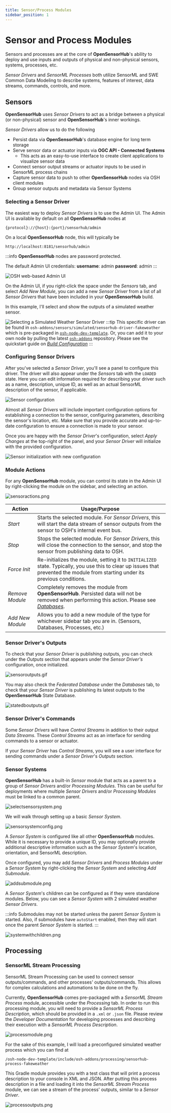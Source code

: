 ```yaml
---
title: Sensor/Process Modules
sidebar_position: 1
---
```

 
# Sensor and Process Modules

Sensors and processes are at the core of **OpenSensorHub**'s ability to deploy and use inputs and outputs of physical and non-physical sensors, systems, processes, etc.

*Sensor Drivers* and *SensorML Processes* both utilize SensorML and SWE Common Data Modeling to describe systems, features of interest, data streams, commands, controls, and more. 

## Sensors

**OpenSensorHub** uses *Sensor Drivers* to act as a bridge between a physical (or non-physical) sensor and **OpenSensorHub**'s inner workings.

*Sensor Drivers* allow us to do the following
- Persist data via **OpenSensorHub**'s database engine for long term storage
- Serve sensor data or actuator inputs via **OGC API - Connected Systems**
  - This acts as an easy-to-use interface to create client applications to visualize sensor data
- Connect sensor output streams or actuator inputs to be used in SensorML process chains
- Capture sensor data to push to other **OpenSensorHub** nodes via OSH client modules
- Group sensor outputs and metadata via Sensor Systems
                                                         
### Selecting a Sensor Driver

The easiest way to deploy *Sensor Drivers* is to use the Admin UI.
The Admin UI is available by default on all **OpenSensorHub** nodes at 
```
{protocol}://{host}:{port}/sensorhub/admin
```
On a local **OpenSensorHub** node, this will typically be 
```http
http://localhost:8181/sensorhub/admin         
```

:::info
**OpenSensorHub** nodes are password protected.

The default Admin UI credentials:
**username**: admin
**password**: admin
:::

![OSH web-based Admin UI](../../assets/osh/adminui/adminui.PNG)

On the Admin UI, if you right-click the space under the *Sensors* tab, and select *Add New Module*, you can add a new *Sensor Driver* from a list of all *Sensor Drivers* that have been included in your **OpenSensorHub** build.

In this example, I'll select and show the outputs of a simulated weather sensor.

![Selecting a Simulated Weather Sensor Driver](../../assets/osh/adminui/sensors/sensorselection.png)
:::tip
This specific driver can be found in `osh-addons/sensors/simulated/sensorhub-driver-fakeweather` which is pre-packaged in 
[`osh-node-dev-template`](https://github.com/opensensorhub/osh-node-dev-template). 
Or, you can add it to your own node by pulling the latest [`osh-addons`](https://github.com/opensensorhub/osh-addons) repository.
Please see the quickstart guide on [*Build Configuration*](../quickstart/build-configuration)
:::

### Configuring Sensor Drivers
After you've selected a *Sensor Driver*, you'll see a panel to configure this driver. The driver will also appear under the *Sensors* tab with the `LOADED` state. 
Here you can edit information required for describing your driver such as a name, description, unique ID, as well as an actual SensorML description of the sensor, if applicable.

![Sensor configuration](..%2F..%2Fassets%2Fosh%2Fadminui%2Fsensors%2Fsensorconfig.png)

Almost all *Sensor Drivers* will include important configuration options for establishing a connection to the sensor, configuring parameters, describing the sensor's location, etc. 
Make sure that you provide accurate and up-to-date configuration to ensure a connection is made to your sensor.

Once you are happy with the *Sensor Driver*'s configuration, select *Apply Changes* at the top-right of the panel, and your *Sensor Driver* will initialize with the provided configuration.

![Sensor initialization with new configuration](..%2F..%2Fassets%2Fosh%2Fadminui%2Fsensors%2Fsensorinit.png)

### Module Actions

For any **OpenSensorHub** module, you can control its state in the Admin UI by right-clicking the module on the sidebar, and selecting an action.

![sensoractions.png](..%2F..%2Fassets%2Fosh%2Fadminui%2Fsensors%2Fsensoractions.png)

| Action           | Usage/Purpose                                                                                                                                                                   |
|------------------|---------------------------------------------------------------------------------------------------------------------------------------------------------------------------------|
| *Start*          | Starts the selected module. For *Sensor Drivers*, this will start the data stream of sensor outputs from the sensor to OSH's internal event bus.                                |
| *Stop*           | Stops the selected module. For *Sensor Drivers*, this will close the connection to the sensor, and stop the sensor from publishing data to OSH.                                 |
| *Force Init*     | Re-initializes the module, setting it to `INITIALIZED` state. Typically, you use this to clear up issues that prevented the module from starting under its previous conditions. |
| *Remove Module*  | Completely removes the module from **OpenSensorHub**. Persisted data will not be removed when performing this action. Please see [*Databases*](databases.md).                   |
| *Add New Module* | Allows you to add a new module of the type for whichever sidebar tab you are in. (Sensors, Databases, Processes, etc.)                                                          |

### Sensor Driver's Outputs

To check that your *Sensor Driver* is publishing outputs, you can check under the *Outputs* section that appears under the *Sensor Driver's* configuration, once initialized.

![sensoroutputs.gif](..%2F..%2Fassets%2Fosh%2Fadminui%2Fsensors%2Fsensoroutputs.gif)

You may also check the *Federated Database* under the *Databases* tab, to check that your *Sensor Driver* is publishing its latest outputs to the **OpenSensorHub** State Database.

![statedboutputs.gif](..%2F..%2Fassets%2Fosh%2Fadminui%2Fsensors%2Fstatedboutputs.gif)

### Sensor Driver's Commands

Some *Sensor Drivers* will have *Control Streams* in addition to their output *Data Streams*. These *Control Streams* act as an interface for sending commands to a sensor or actuator.

If your *Sensor Driver* has *Control Streams*, you will see a user interface for sending commands under a *Sensor Driver*'s *Outputs* section.

### Sensor Systems

**OpenSensorHub** has a built-in *Sensor* module that acts as a parent to a group of *Sensor Drivers* and/or *Processing Modules*. This can be useful for deployments where multiple *Sensor Drivers* and/or *Processing Modules* must be linked to a common parent.

![selectsensorsystem.png](..%2F..%2Fassets%2Fosh%2Fadminui%2Fsensors%2Fselectsensorsystem.png)

We will walk through setting up a basic *Sensor System*.

![sensorsystemconfig.png](..%2F..%2Fassets%2Fosh%2Fadminui%2Fsensors%2Fsensorsystemconfig.png)

A *Sensor System* is configured like all other **OpenSensorHub** modules. While it is necessary to provide a unique ID, you may optionally provide additional descriptive information such as the *Sensor System*'s location, orientation, and SensorML description.

Once configured, you may add *Sensor Drivers* and *Process Modules* under a *Sensor System* by right-clicking the *Sensor System* and selecting *Add Submodule*.

![addsubmodule.png](..%2F..%2Fassets%2Fosh%2Fadminui%2Fsensors%2Faddsubmodule.png)

A *Sensor System*'s children can be configured as if they were standalone modules. Below, you can see a *Sensor System* with 2 simulated weather *Sensor Drivers*. 

:::info
Submodules may not be started unless the parent *Sensor System* is started. Also, if submodules have `autoStart` enabled, then they will start once the parent *Sensor System* is started.
:::

![systemwithchildren.png](..%2F..%2Fassets%2Fosh%2Fadminui%2Fsensors%2Fsystemwithchildren.png)

## Processing

### SensorML Stream Processing

SensorML Stream Processing can be used to connect sensor outputs/commands, and other processes' outputs/commands. 
This allows for complex calculations and automations to be done on the fly.

Currently, **OpenSensorHub** comes pre-packaged with a *SensorML Stream Process* module, accessible under the *Processing* tab. 
In order to run this processing module, you will need to provide a *SensorML Process Description*, which should be provided in a `.xml` or `.json` file. 
Please review the *Developer Documentation* for developing processes and describing their execution with a *SensorML Process Description*.

![processmodule.png](..%2F..%2Fassets%2Fosh%2Fadminui%2Fprocessing%2Fprocessmodule.png)

For the sake of this example, I will load a preconfigured simulated weather process which you can find at

`/osh-node-dev-template/include/osh-addons/processing/sensorhub-process-fakeweather`

This Gradle module provides you with a test class that will print a process description to your console in XML and JSON.
After putting this process description in a file and loading it into the *SensorML Stream Process* module, we can see a stream of the process' outputs, similar to a *Sensor Driver*.

![processoutputs.png](..%2F..%2Fassets%2Fosh%2Fadminui%2Fprocessing%2Fprocessoutputs.png)